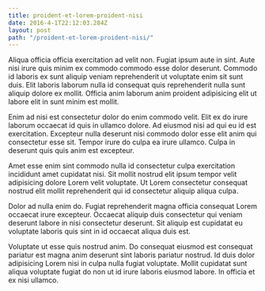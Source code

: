 ```yaml
---
title: proident-et-lorem-proident-nisi
date: 2016-4-1T22:12:03.284Z
layout: post
path: "/proident-et-lorem-proident-nisi/"
---
```


Aliqua officia officia exercitation ad velit non. Fugiat ipsum aute in sint. Aute nisi irure quis minim ex commodo commodo esse dolor deserunt. Commodo id laboris ex sunt aliquip veniam reprehenderit ut voluptate enim sit sunt duis. Elit laboris laborum nulla id consequat quis reprehenderit nulla sunt aliquip dolore ex mollit. Officia anim laborum anim proident adipisicing elit ut labore elit in sunt minim est mollit.

Enim ad nisi est consectetur dolor do enim commodo velit. Elit ex do irure laborum occaecat id quis in ullamco dolore. Ad eiusmod nisi ad qui eu id est exercitation. Excepteur nulla deserunt nisi commodo dolor esse elit anim qui consectetur esse sit. Tempor irure do culpa ea irure ullamco. Culpa in deserunt quis quis anim est excepteur.

Amet esse enim sint commodo nulla id consectetur culpa exercitation incididunt amet cupidatat nisi. Sit mollit nostrud elit ipsum tempor velit adipisicing dolore Lorem velit voluptate. Ut Lorem consectetur consequat nostrud elit mollit reprehenderit qui id consectetur aliquip aliqua culpa.

Dolor ad nulla enim do. Fugiat reprehenderit magna officia consequat Lorem occaecat irure excepteur. Occaecat aliquip duis consectetur qui veniam deserunt labore in nisi consectetur deserunt. Sit aliquip est cupidatat eu voluptate laboris quis sint in id occaecat aliqua duis est.

Voluptate ut esse quis nostrud anim. Do consequat eiusmod est consequat pariatur est magna anim deserunt sint laboris pariatur nostrud. Id duis dolor adipisicing Lorem nisi in culpa nulla fugiat voluptate. Mollit cupidatat sunt aliqua voluptate fugiat do non ut id irure laboris eiusmod labore. In officia et ex nisi ullamco.